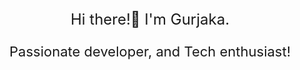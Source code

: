  <p style="text-align: center; font-size:24px;">Hi there!👋 I'm Gurjaka.</p>
<p style="text-align: center; font-size:22px;">Passionate developer, and Tech enthusiast!</p>

